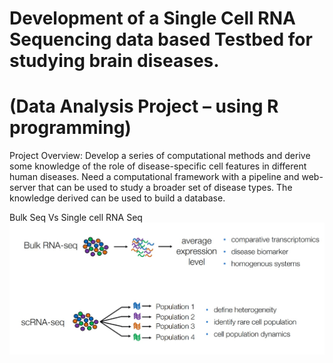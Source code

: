 #         Development of a Single Cell RNA Sequencing data based Testbed for studying brain diseases.
#                         (Data Analysis Project – using R programming)


Project Overview:
Develop a series of computational methods and derive  some knowledge of the role of disease-specific cell features in different human diseases. 
Need a computational framework with a pipeline and web-server that can be used to study a broader set of disease types. The knowledge derived can be used to build a database.

Bulk Seq Vs Single cell RNA Seq
![image](https://github.com/zcslab/Brain_SC_2020summer_intern/blob/master/fig/bulkvssingle.jpg)

